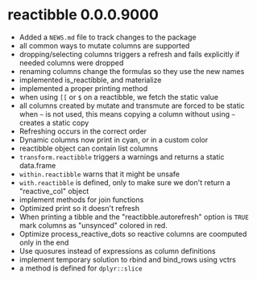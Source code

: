 # reactibble 0.0.0.9000

* Added a `NEWS.md` file to track changes to the package
* all common ways to mutate columns are supported
* dropping/selecting columns triggers a refresh and fails explicitly if needed columns were dropped
* renaming columns change the formulas so they use the new names
* implemented is_reactibble, and materialize
* implemented a proper printing method
* when using `[[` or `$` on a reactibble, we fetch the static value
* all columns created by mutate and transmute are forced to be static when `~` is
  not used, this means copying a column without using `~` creates a static copy
* Refreshing occurs in the correct order
* Dynamic columns now print in cyan, or in a custom color
* reactibble object can contain list columns
* `transform.reactibble` triggers a warnings and returns a static data.frame
* `within.reactibble` warns that it might be unsafe
* `with.reactibble` is defined, only to make sure we don't return a "reactive_col" object
* implement methods for join functions
* Optimized print so it doesn't refresh
* When printing a tibble and the "reactibble.autorefresh" option is `TRUE` mark
  columns as "unsynced" colored in red.
* Optimize process_reactive_dots so reactive columns are coomputed only in the end
* Use quosures instead of expressions as column definitions
* implement temporary solution to rbind and bind_rows using vctrs
* a method is defined for `dplyr::slice`
  
  
